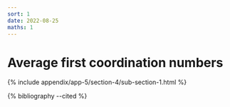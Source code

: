 ```yaml
---
sort: 1
date: 2022-08-25
maths: 1
---
```


# Average first coordination numbers

{% include appendix/app-5/section-4/sub-section-1.html %}

{% bibliography --cited %}

